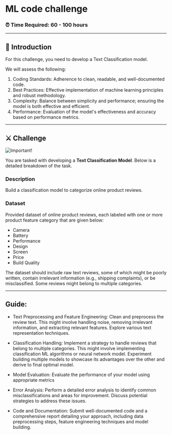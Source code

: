 # ML code challenge

### ⏰ Time Required: 60 - 100 hours

---

## 👋 Introduction

For this challenge, you need to develop a Text Classification model. 

We will assess the following:

1. Coding Standards: Adherence to clean, readable, and well-documented code.
2. Best Practices: Effective implementation of machine learning principles and robust methodology.
3. Complexity: Balance between simplicity and performance; ensuring the model is both effective and efficient.
4. Performance: Evaluation of the model's effectiveness and accuracy based on performance metrics. 

---
## ⚔️ Challenge

![Important!](https://img.shields.io/badge/Important-Read%20the%20challenge%20thoroughly%20before%20proceeding-red?style=for-the-badge&logo=react&link=# "Important")

You are tasked with developing a **Text Classification Model**. Below is a detailed breakdown of the task.

### Description
Build a classification model to categorize online product reviews.

### Dataset
Provided dataset of online product reviews, each labeled with one or more product feature category that are given below:
- Camera
- Battery
- Performance
- Design
- Screen
- Price
- Build Quality

The dataset should include raw text reviews, some of which might be poorly written, contain irrelevant information (e.g., shipping complaints), or be misclassified. Some reviews might belong to multiple categories.

---

## Guide:
- Text Preprocessing and Feature Engineering: Clean and preprocess the review text. This might involve handling noise, removing irrelevant information, and extracting relevant features. Explore various text representation techniques.

- Classification Handling: Implement a strategy to handle reviews that belong to multiple categories. This might involve implementing classification ML algorithms or neural network model. Experiment building multiple models to showcase its advantages over the other and derive to final optimal model.

- Model Evaluation: Evaluate the performance of your model using appropriate metrics

- Error Analysis: Perform a detailed error analysis to identify common misclassifications and areas for improvement. Discuss potential strategies to address these issues.

- Code and Documentation: Submit well-documented code and a comprehensive report detailing your approach, including data preprocessing steps, feature engineering techniques and model building.

